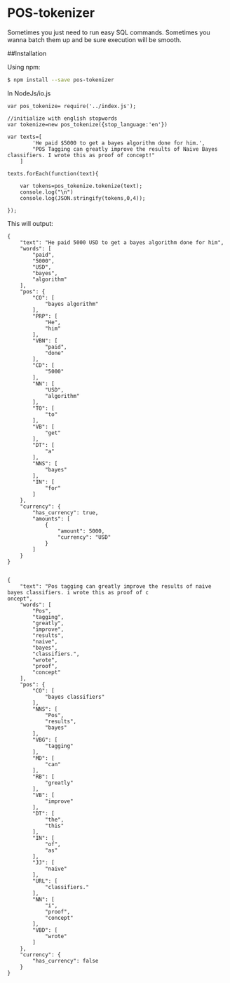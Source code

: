 # POS-tokenizer

Sometimes you just need to run easy SQL commands. Sometimes you wanna batch them up and be sure execution will be smooth.



##Installation

Using npm:

```bash
$ npm install --save pos-tokenizer
```

In NodeJs/io.js

    var pos_tokenize= require('../index.js');

	//initialize with english stopwords 
	var tokenize=new pos_tokenize({stop_language:'en'})
	
	var texts=[
			'He paid $5000 to get a bayes algorithm done for him.',
			"POS Tagging can greatly improve the results of Naive Bayes classifiers. I wrote this as proof of concept!"
		]
	
	texts.forEach(function(text){
	
		var tokens=pos_tokenize.tokenize(text);
		console.log("\n")
		console.log(JSON.stringify(tokens,0,4));
	
	});

This will output:

    {                                                                                                              
	    "text": "He paid 5000 USD to get a bayes algorithm done for him",                                          
	    "words": [                                                                                                 
	        "paid",                                                                                                
	        "5000",                                                                                                
	        "USD",                                                                                                 
	        "bayes",                                                                                               
	        "algorithm"                                                                                            
	    ],                                                                                                         
	    "pos": {                                                                                                   
	        "CO": [                                                                                                
	            "bayes algorithm"                                                                                  
	        ],                                                                                                     
	        "PRP": [                                                                                               
	            "He",                                                                                              
	            "him"                                                                                              
	        ],                                                                                                     
	        "VBN": [                                                                                               
	            "paid",                                                                                            
	            "done"                                                                                             
	        ],                                                                                                     
	        "CD": [                                                                                                
	            "5000"                                                                                             
	        ],                                                                                                     
	        "NN": [                                                                                                
	            "USD",                                                                                             
	            "algorithm"                                                                                        
	        ],                                                                                                     
	        "TO": [                                                                                                
	            "to"                                                                                               
	        ],                                                                                                     
	        "VB": [                                                                                                
	            "get"                                                                                              
	        ],                                                                                                     
	        "DT": [                                                                                                
	            "a"                                                                                                
	        ],                                                                                                     
	        "NNS": [                                                                                               
	            "bayes"                                                                                            
	        ],                                                                                                     
	        "IN": [                                                                                                
	            "for"                                                                                              
	        ]                                                                                                      
	    },                                                                                                         
	    "currency": {                                                                                              
	        "has_currency": true,                                                                                  
	        "amounts": [                                                                                           
	            {                                                                                                  
	                "amount": 5000,                                                                                
	                "currency": "USD"                                                                              
	            }                                                                                                  
	        ]                                                                                                      
	    }                                                                                                          
	}                                                                                                              
	                                                                                                               
	                                                                                                               
	{                                                                                                              
	    "text": "Pos tagging can greatly improve the results of naive bayes classifiers. i wrote this as proof of c
	oncept",                                                                                                       
	    "words": [                                                                                                 
	        "Pos",                                                                                                 
	        "tagging",                                                                                             
	        "greatly",                                                                                             
	        "improve",                                                                                             
	        "results",                                                                                             
	        "naive",                                                                                               
	        "bayes",                                                                                               
	        "classifiers.",                                                                                        
	        "wrote",                                                                                               
	        "proof",                                                                                               
	        "concept"                                                                                              
	    ],                                                                                                         
	    "pos": {                                                                                                   
	        "CO": [                                                                                                
	            "bayes classifiers"                                                                                
	        ],                                                                                                     
	        "NNS": [                                                                                               
	            "Pos",                                                                                             
	            "results",                                                                                         
	            "bayes"                                                                                            
	        ],                                                                                                     
	        "VBG": [                                                                                               
	            "tagging"                                                                                          
	        ],                                                                                                     
	        "MD": [                                                                                                
	            "can"                                                                                              
	        ],                                                                                                     
	        "RB": [                                                                                                
	            "greatly"                                                                                          
	        ],                                                                                                     
	        "VB": [                                                                                                
	            "improve"                                                                                          
	        ],                                                                                                     
	        "DT": [                                                                                                
	            "the",                                                                                             
	            "this"                                                                                             
	        ],                                                                                                     
	        "IN": [                                                                                                
	            "of",                                                                                              
	            "as"                                                                                               
	        ],                                                                                                     
	        "JJ": [                                                                                                
	            "naive"                                                                                            
	        ],                                                                                                     
	        "URL": [                                                                                               
	            "classifiers."                                                                                     
	        ],                                                                                                     
	        "NN": [                                                                                                
	            "i",                                                                                               
	            "proof",                                                                                           
	            "concept"                                                                                          
	        ],                                                                                                     
	        "VBD": [                                                                                               
	            "wrote"                                                                                            
	        ]                                                                                                      
	    },                                                                                                         
	    "currency": {                                                                                              
	        "has_currency": false                                                                                  
	    }                                                                                                          
	}                                                                                                              
                                                                                                               

